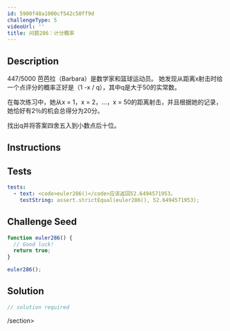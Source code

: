```yaml
---
id: 5900f48a1000cf542c50ff9d
challengeType: 5
videoUrl: ''
title: 问题286：计分概率
---
```


## Description
<section id="description">
447/5000
芭芭拉（Barbara）是数学家和篮球运动员。 她发现从距离x射击时给一个点评分的概率正好是（1 -x / q），其中q是大于50的实常数。

在每次练习中，她从x = 1，x = 2，...，x = 50的距离射击，并且根据她的记录，她恰好有2％的机会总得分为20分。

找出q并将答案四舍五入到小数点后十位。
</section>

## Instructions
<section id="instructions">
</section>

## Tests
<section id='tests'>

```yml
tests:
  - text: <code>euler286()</code>应该返回52.6494571953。
    testString: assert.strictEqual(euler286(), 52.6494571953);

```

</section>

## Challenge Seed
<section id='challengeSeed'>

<div id='js-seed'>

```js
function euler286() {
  // Good luck!
  return true;
}

euler286();

```

</div>



</section>

## Solution
<section id='solution'>

```js
// solution required
```

/section>

